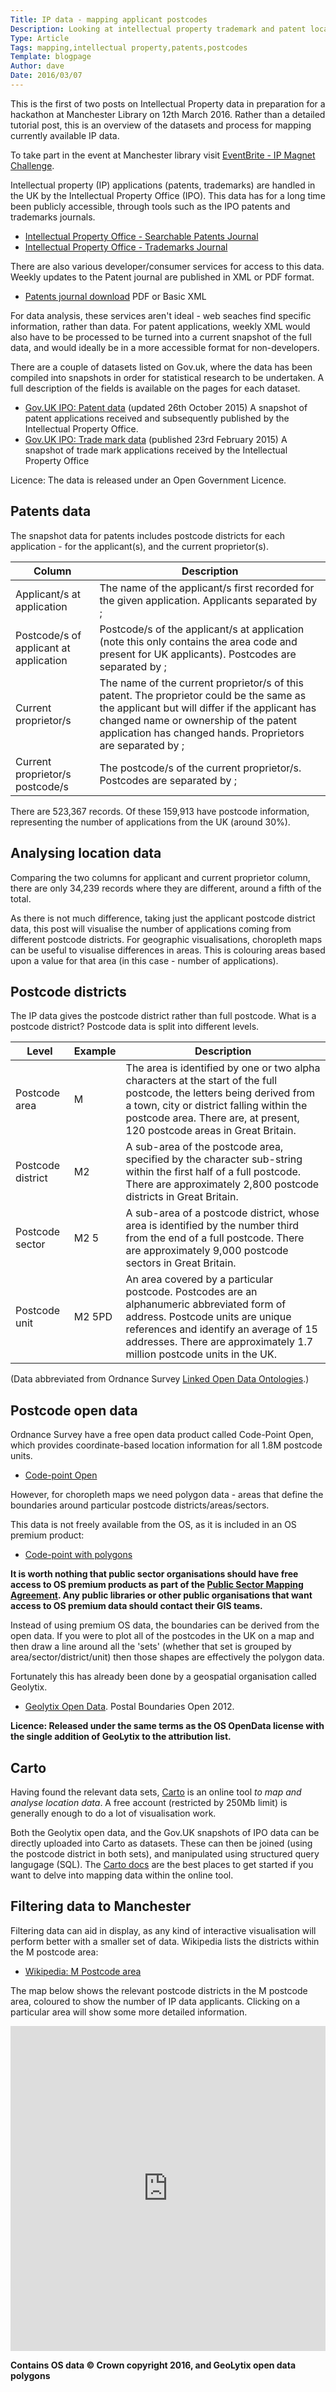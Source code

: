```yaml
---
Title: IP data - mapping applicant postcodes
Description: Looking at intellectual property trademark and patent location data to produce interactive maps.
Type: Article
Tags: mapping,intellectual property,patents,postcodes
Template: blogpage
Author: dave
Date: 2016/03/07
---
```


This is the first of two posts on Intellectual Property data in preparation for a hackathon at Manchester Library on 12th March 2016.  Rather than a detailed tutorial post, this is an overview of the datasets and process for mapping currently available IP data.

To take part in the event at Manchester library visit [EventBrite - IP Magnet Challenge](https://www.eventbrite.co.uk/e/the-ip-magnet-challenge-intellectual-property-data-hackathon-tickets-21674235221).

Intellectual property (IP) applications (patents, trademarks) are handled in the UK by the Intellectual Property Office (IPO).  This data has for a long time been publicly accessible, through tools such as the IPO patents and trademarks journals.

- [Intellectual Property Office - Searchable Patents Journal](https://www.ipo.gov.uk/p-pj)
- [Intellectual Property Office - Trademarks Journal](https://www.ipo.gov.uk/t-tmj/)

There are also various developer/consumer services for access to this data.  Weekly updates to the Patent journal are published in XML or PDF format.

- [Patents journal download](https://www.ipo.gov.uk/types/patent/p-os/p-journal/p-pj-download.htm) PDF or Basic XML

For data analysis, these services aren't ideal - web seaches find specific information, rather than data. For patent applications, weekly XML would also have to be processed to be turned into a current snapshot of the full data, and would ideally be in a more accessible format for non-developers.

There are a couple of datasets listed on Gov.uk, where the data has been compiled into snapshots in order for statistical research to be undertaken.  A full description of the fields is available on the pages for each dataset.

- [Gov.UK IPO: Patent data](https://www.gov.uk/government/publications/ipo-patent-data) (updated 26th October 2015) A snapshot of patent applications received and subsequently published by the Intellectual Property Office.
- [Gov.UK IPO: Trade mark data](https://www.gov.uk/government/publications/ipo-trade-mark-data-release) (published 23rd February 2015) A snapshot of trade mark applications received by the Intellectual Property Office

Licence: The data is released under an Open Government Licence.

Patents data
------------

The snapshot data for patents includes postcode districts for each application - for the applicant(s), and the current proprietor(s).

| Column | Description |
| ------ | ----------- |
| Applicant/s at application | The name of the applicant/s first recorded for the given application. Applicants separated by ; |
| Postcode/s of applicant at application | Postcode/s of the applicant/s at application (note this only contains the area code and present for UK applicants). Postcodes are separated by ; |
| Current proprietor/s | The name of the current proprietor/s of this patent. The proprietor could be the same as the applicant but will differ if the applicant has changed name or ownership of the patent application has changed hands. Proprietors are separated by ; |
| Current proprietor/s postcode/s | The postcode/s of the current proprietor/s. Postcodes are separated by ; |

There are 523,367 records.  Of these 159,913 have postcode information, representing the number of applications from the UK (around 30%).

Analysing location data
-----------------------

Comparing the two columns for applicant and current proprietor column, there are only 34,239 records where they are different, around a fifth of the total.

As there is not much difference, taking just the applicant postcode district data, this post will visualise the number of applications coming from different postcode districts.  For geographic visualisations, choropleth maps can be useful to visualise differences in areas. This is colouring areas based upon a value for that area (in this case - number of applications).

Postcode districts
------------------

The IP data gives the postcode district rather than full postcode.  What is a postcode district?  Postcode data is split into different levels.

| Level | Example | Description |
| ----- | ------- | ----------- |
| Postcode area | M | The area is identified by one or two alpha characters at the start of the full postcode, the letters being derived from a town, city or district falling within the postcode area.  There are, at present, 120 postcode areas in Great Britain. |
| Postcode district | M2 | A sub-area of the postcode area, specified by the character sub-string within the first half of a full postcode.  There are approximately 2,800 postcode districts in Great Britain. |
| Postcode sector | M2 5 | A sub-area of a postcode district, whose area is identified by the number third from the end of a full postcode. There are approximately 9,000 postcode sectors in Great Britain. |
|Postcode unit | M2 5PD | An area covered by a particular postcode. Postcodes are an alphanumeric abbreviated form of address. Postcode units are unique references and identify an average of 15 addresses.  There are approximately 1.7 million postcode units in the UK. |

(Data abbreviated from Ordnance Survey [Linked Open Data Ontologies](http://data.ordnancesurvey.co.uk/ontology/postcode/PostcodeDistrict).)

Postcode open data
------------------

Ordnance Survey have a free open data product called Code-Point Open, which provides coordinate-based location information for all 1.8M postcode units.

- [Code-point Open](https://www.ordnancesurvey.co.uk/business-and-government/products/code-point-open.html)

However, for choropleth maps we need polygon data - areas that define the boundaries around particular postcode districts/areas/sectors.

This data is not freely available from the OS, as it is included in an OS premium product:

- [Code-point with polygons](https://www.ordnancesurvey.co.uk/business-and-government/products/code-point-with-polygons.html)

**It is worth nothing that public sector organisations should have free access to OS premium products as part of the [Public Sector Mapping Agreement](https://www.ordnancesurvey.co.uk/business-and-government/public-sector/mapping-agreements/public-sector-mapping-agreement.html).  Any public libraries or other public organisations that want access to OS premium data should contact their GIS teams.**

Instead of using premium OS data, the boundaries can be derived from the open data.  If you were to plot all of the postcodes in the UK on a map and then draw a line around all the 'sets' (whether that set is grouped by area/sector/district/unit) then those shapes are effectively the polygon data.

Fortunately this has already been done by a geospatial organisation called Geolytix.

- [Geolytix Open Data](http://geolytix.co.uk/geodata/).  Postal Boundaries Open 2012.

**Licence: Released under the same terms as the OS OpenData license with the single addition of GeoLytix to the attribution list.**

Carto
-----

Having found the relevant data sets, [Carto](https://cartodb.com/) is an online tool *to map and analyse location data*.  A free account (restricted by 250Mb limit) is generally enough to do a lot of visualisation work.

Both the Geolytix open data, and the Gov.UK snapshots of IPO data can be directly uploaded into Carto as datasets.  These can then be joined (using the postcode district in both sets), and manipulated using structured query langugage (SQL).  The [Carto docs](https://carto.com/docs/) are the best places to get started if you want to delve into mapping data within the online tool.

Filtering data to Manchester
----------------------------

Filtering data can aid in display, as any kind of interactive visualisation will perform better with a smaller set of data.  Wikipedia lists the districts within the M postcode area:

- [Wikipedia: M Postcode area](https://en.wikipedia.org/wiki/M_postcode_area)

The map below shows the relevant postcode districts in the M postcode area, coloured to show the number of IP data applicants.  Clicking on a particular area will show some more detailed information.

<iframe width="100%" height="520" frameborder="0" src="https://daveroweuk.cartodb.com/viz/a0bf12e8-e2e4-11e5-8559-0e787de82d45/embed_map" allowfullscreen webkitallowfullscreen mozallowfullscreen oallowfullscreen msallowfullscreen></iframe>


**Contains OS data © Crown copyright 2016, and GeoLytix open data polygons**
